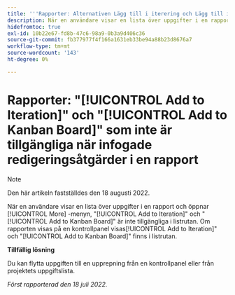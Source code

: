 ```yaml
---
title: '''Rapporter: Alternativen Lägg till i iterering och Lägg till i kanban-tavla är inte tillgängliga när redigeringsuppgifter infogas i en rapport'
description: När en användare visar en lista över uppgifter i en rapport och öppnar [!UICONTROL More] -menyn, [!UICONTROL Add to Iteration] och [!UICONTROL Add to Kanban Board] är inte tillgängliga i listrutan. Om rapporten visas på en kontrollpanel visas [!UICONTROL Add to Iteration] och [!UICONTROL Add to Kanban Board] finns i listrutan.
hidefromtoc: true
exl-id: 10b22e67-fd8b-47c6-98a9-0b3a9d406c36
source-git-commit: fb377977f4f166a1631eb33be94a88b23d8676a7
workflow-type: tm+mt
source-wordcount: '143'
ht-degree: 0%

---
```



# Rapporter: &quot;[!UICONTROL Add to Iteration]&quot; och &quot;[!UICONTROL Add to Kanban Board]&quot; som inte är tillgängliga när infogade redigeringsåtgärder i en rapport

>[!NOTE]
>
>Den här artikeln fastställdes den 18 augusti 2022.

När en användare visar en lista över uppgifter i en rapport och öppnar [!UICONTROL More] -menyn, &quot;[!UICONTROL Add to Iteration]&quot; och &quot;[!UICONTROL Add to Kanban Board]&quot; är inte tillgängliga i listrutan. Om rapporten visas på en kontrollpanel visas[!UICONTROL Add to Iteration]&quot; och &quot;[!UICONTROL Add to Kanban Board]&quot; finns i listrutan.

**Tillfällig lösning**

Du kan flytta uppgiften till en upprepning från en kontrollpanel eller från projektets uppgiftslista.

_Först rapporterad den 18 juli 2022._
